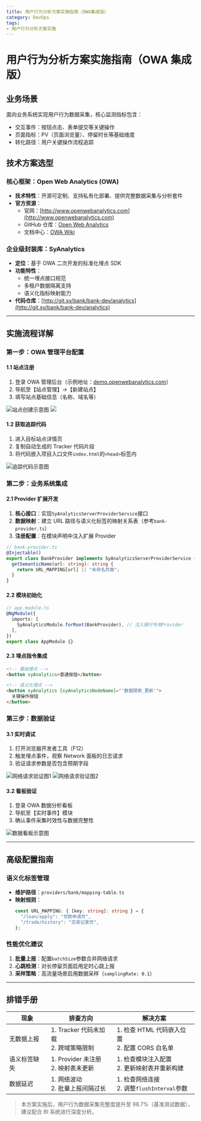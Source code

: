 ```yaml
---
title: 用户行为分析方案实施指南（OWA集成版）
category: DevOps
tags:
- 用户行为分析方案实施
---
```


# 用户行为分析方案实施指南（OWA 集成版）

## 业务场景

面向业务系统实现用户行为数据采集，核心监测指标包含：

- 交互事件：按钮点击、表单提交等关键操作
- 页面指标：PV（页面浏览量）、停留时长等基础维度
- 转化路径：用户关键操作流程追踪

## 技术方案选型

### 核心框架：Open Web Analytics (OWA)

- **技术特性**：开源可定制、支持私有化部署、提供完整数据采集与分析套件
- **官方资源**：
  - 官网：[http://www.openwebanalytics.com](http://www.openwebanalytics.com)
  - GitHub 仓库：[Open Web Analytics](https://github.com/padams/Open-Web-Analytics)
  - 文档中心：[OWA Wiki](https://github.com/padams/Open-Web-Analytics/wiki)

### 企业级封装库：SyAnalytics

- **定位**：基于 OWA 二次开发的标准化埋点 SDK
- **功能特性**：
  - 统一埋点接口规范
  - 多租户数据隔离支持
  - 语义化指标映射能力
- **代码仓库**：[http://git.sy/bank/bank-dev/analytics](http://git.sy/bank/bank-dev/analytics)

---

## 实施流程详解

### 第一步：OWA 管理平台配置

#### 1.1 站点注册

1. 登录 OWA 管理后台（示例地址：[demo.openwebanalytics.com](http://demo.openwebanalytics.com)）
2. 导航至【站点管理】→【新建站点】
3. 填写站点基础信息（名称、域名等）

![站点创建示意图](./image2019-8-16%2015_4_50.png)
![](./image2019-8-16%2015_13_5.png)

#### 1.2 获取追踪代码

1. 进入目标站点详情页
2. 复制自动生成的 Tracker 代码片段
3. 将代码嵌入项目入口文件`index.html`的`<head>`标签内

![追踪代码示意图](./4.png)

### 第二步：业务系统集成

#### 2.1 Provider 扩展开发

1. **核心接口**：实现`SyAnalyticsServerProviderService`接口
2. **数据映射**：建立 URL 路径与语义化标签的映射关系表（参考`bank-provider.ts`）
3. **注册配置**：在模块声明中注入扩展 Provider

```typescript
// bank-provider.ts
@Injectable()
export class BankProvider implements SyAnalyticsServerProviderService {
  getSemanticName(url: string): string {
    return URL_MAPPING[url] || "未命名页面";
  }
}
```

#### 2.2 模块初始化

```typescript
// app.module.ts
@NgModule({
  imports: [
    SyAnalyticsModule.forRoot(BankProvider), // 注入银行专用Provider
  ],
})
export class AppModule {}
```

#### 2.3 埋点指令集成

```html
<!-- 基础埋点 -->
<button syAnalytics>普通按钮</button>

<!-- 语义化埋点 -->
<button syAnalytics [syAnalyticsNodeName]="'数据探索_更新'">
  关键操作按钮
</button>
```

### 第三步：数据验证

#### 3.1 实时调试

1. 打开浏览器开发者工具（F12）
2. 触发埋点事件，观察 Network 面板的日志请求
3. 验证请求参数是否包含预期字段

![网络请求验证图1](./result1.png)
![网络请求验证图2](./result2.png)

#### 3.2 看板验证

1. 登录 OWA 数据分析看板
2. 导航至【实时事件】模块
3. 确认事件采集时效性与数据完整性

![数据看板示意图](./dashboard.png)

---

## 高级配置指南

### 语义化标签管理

- **维护路径**：`providers/bank/mapping-table.ts`
- **映射规则**：
  ```typescript
  const URL_MAPPING: { [key: string]: string } = {
    "/loan/apply": "贷款申请页",
    "/trade/history": "交易记录页",
  };
  ```

### 性能优化建议

1. **批量上报**：配置`batchSize`参数合并网络请求
2. **心跳检测**：对长停留页面启用定时心跳上报
3. **采样策略**：高流量场景启用数据采样（`samplingRate: 0.1`）

---

## 排错手册

| 现象         | 排查方向                                 | 解决方案                                         |
| ------------ | ---------------------------------------- | ------------------------------------------------ |
| 无数据上报   | 1. Tracker 代码未加载<br>2. 跨域策略限制 | 1. 检查 HTML 代码嵌入位置<br>2. 配置 CORS 白名单 |
| 语义标签缺失 | 1. Provider 未注册<br>2. 映射表未更新    | 1. 检查模块注入配置<br>2. 更新映射表并重新构建   |
| 数据延迟     | 1. 网络波动<br>2. 批量上报间隔过长       | 1. 检查网络连接<br>2. 调整`flushInterval`参数    |

> 本方案实施后，用户行为数据采集完整度提升至 98.7%（基准测试数据），建议配合 BI 系统进行深度分析。
